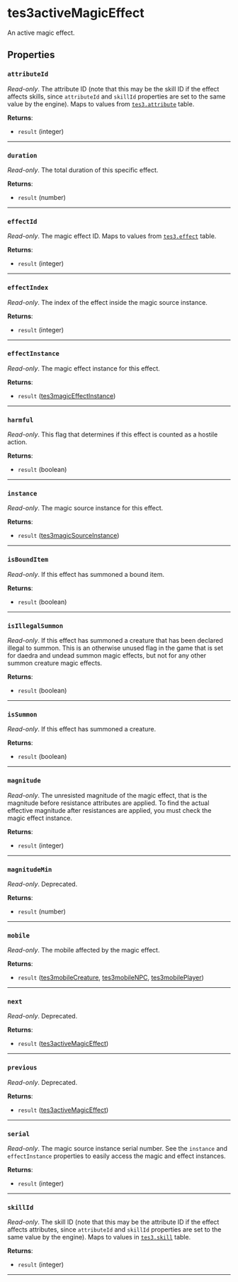 <!---
	This file is autogenerated. Do not edit this file manually. Your changes will be ignored.
	More information: https://github.com/MWSE/MWSE/tree/master/docs
-->

# tes3activeMagicEffect
<div class="search_terms" style="display: none">tes3activemagiceffect, activemagiceffect</div>

An active magic effect.

## Properties

### `attributeId`
<div class="search_terms" style="display: none">attributeid</div>

*Read-only*. The attribute ID (note that this may be the skill ID if the effect affects skills, since `attributeId` and `skillId` properties are set to the same value by the engine). Maps to values from [`tes3.attribute`](https://mwse.github.io/MWSE/references/attributes/) table.

**Returns**:

* `result` (integer)

***

### `duration`
<div class="search_terms" style="display: none">duration</div>

*Read-only*. The total duration of this specific effect.

**Returns**:

* `result` (number)

***

### `effectId`
<div class="search_terms" style="display: none">effectid</div>

*Read-only*. The magic effect ID. Maps to values from [`tes3.effect`](https://mwse.github.io/MWSE/references/magic-effects/) table.

**Returns**:

* `result` (integer)

***

### `effectIndex`
<div class="search_terms" style="display: none">effectindex</div>

*Read-only*. The index of the effect inside the magic source instance.

**Returns**:

* `result` (integer)

***

### `effectInstance`
<div class="search_terms" style="display: none">effectinstance</div>

*Read-only*. The magic effect instance for this effect.

**Returns**:

* `result` ([tes3magicEffectInstance](../../types/tes3magicEffectInstance))

***

### `harmful`
<div class="search_terms" style="display: none">harmful</div>

*Read-only*. This flag that determines if this effect is counted as a hostile action.

**Returns**:

* `result` (boolean)

***

### `instance`
<div class="search_terms" style="display: none">instance</div>

*Read-only*. The magic source instance for this effect.

**Returns**:

* `result` ([tes3magicSourceInstance](../../types/tes3magicSourceInstance))

***

### `isBoundItem`
<div class="search_terms" style="display: none">isbounditem, bounditem</div>

*Read-only*. If this effect has summoned a bound item.

**Returns**:

* `result` (boolean)

***

### `isIllegalSummon`
<div class="search_terms" style="display: none">isillegalsummon, illegalsummon</div>

*Read-only*. If this effect has summoned a creature that has been declared illegal to summon. This is an otherwise unused flag in the game that is set for daedra and undead summon magic effects, but not for any other summon creature magic effects.

**Returns**:

* `result` (boolean)

***

### `isSummon`
<div class="search_terms" style="display: none">issummon, summon</div>

*Read-only*. If this effect has summoned a creature.

**Returns**:

* `result` (boolean)

***

### `magnitude`
<div class="search_terms" style="display: none">magnitude</div>

*Read-only*. The unresisted magnitude of the magic effect, that is the magnitude before resistance attributes are applied. To find the actual effective magnitude after resistances are applied, you must check the magic effect instance.

**Returns**:

* `result` (integer)

***

### `magnitudeMin`
<div class="search_terms" style="display: none">magnitudemin</div>

*Read-only*. Deprecated.

**Returns**:

* `result` (number)

***

### `mobile`
<div class="search_terms" style="display: none">mobile</div>

*Read-only*. The mobile affected by the magic effect.

**Returns**:

* `result` ([tes3mobileCreature](../../types/tes3mobileCreature), [tes3mobileNPC](../../types/tes3mobileNPC), [tes3mobilePlayer](../../types/tes3mobilePlayer))

***

### `next`
<div class="search_terms" style="display: none">next</div>

*Read-only*. Deprecated.

**Returns**:

* `result` ([tes3activeMagicEffect](../../types/tes3activeMagicEffect))

***

### `previous`
<div class="search_terms" style="display: none">previous</div>

*Read-only*. Deprecated.

**Returns**:

* `result` ([tes3activeMagicEffect](../../types/tes3activeMagicEffect))

***

### `serial`
<div class="search_terms" style="display: none">serial</div>

*Read-only*. The magic source instance serial number. See the `instance` and `effectInstance` properties to easily access the magic and effect instances.

**Returns**:

* `result` (integer)

***

### `skillId`
<div class="search_terms" style="display: none">skillid</div>

*Read-only*. The skill ID (note that this may be the attribute ID if the effect affects attributes, since `attributeId` and `skillId` properties are set to the same value by the engine). Maps to values in [`tes3.skill`](https://mwse.github.io/MWSE/references/skills/) table.

**Returns**:

* `result` (integer)

***

